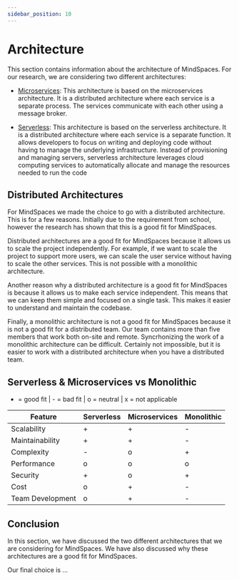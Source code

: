 ```yaml
---
sidebar_position: 10
---
```


# Architecture

This section contains information about the architecture of MindSpaces. For our
research, we are considering two different architectures:

- [Microservices](microservices.md): This architecture is based on the
  microservices architecture. It is a distributed architecture where each
  service is a separate process. The services communicate with each other
  using a message broker.

- [Serverless](serverless.md): This architecture is based on the serverless
  architecture. It is a distributed architecture where each service is a
  separate function. It allows developers to focus on writing and deploying code without having to manage the underlying infrastructure. Instead of provisioning and managing servers, serverless architecture leverages cloud computing services to automatically allocate and manage the resources needed to run the code

## Distributed Architectures

For MindSpaces we made the choice to go with a distributed architecture. This
is for a few reasons. Initially due to the requirement from school, however the research has shown that this is a good fit for MindSpaces.

Distributed architectures are a good fit for MindSpaces because it allows us to scale the project independently. For example, if we want to scale the project to support more users, we can scale the user service without having to scale the other services. This is not possible with a monolithic architecture.

Another reason why a distributed architecture is a good fit for MindSpaces is
because it allows us to make each service independent. This means that we can
keep them simple and focused on a single task. This makes it easier to understand
and maintain the codebase.

Finally, a monolithic architecture is not a good fit for MindSpaces because it
is not a good fit for a distributed team. Our team contains more than five members that work both on-site and remote. Syncrhonizing the work of a monolithic architecture can be difficult. Certainly not impossible, but it is easier to work with a distributed architecture when you have a distributed team.

## Serverless & Microservices vs Monolithic

- = good fit | - = bad fit | o = neutral | x = not applicable

| Feature          | Serverless | Microservices | Monolithic |
| ---------------- | ---------- | ------------- | ---------- |
| Scalability      | +          | +             | -          |
| Maintainability  | +          | +             | -          |
| Complexity       | -          | o             | +          |
| Performance      | o          | o             | o          |
| Security         | +          | o             | +          |
| Cost             | o          | +             | -          |
| Team Development | o          | +             | -          |

## Conclusion

In this section, we have discussed the two different architectures that we are
considering for MindSpaces. We have also discussed why these architectures are
a good fit for MindSpaces.

Our final choice is ...

